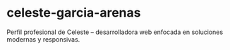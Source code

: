 # celeste-garcia-arenas
Perfil profesional de Celeste – desarrolladora web enfocada en soluciones modernas y responsivas.
